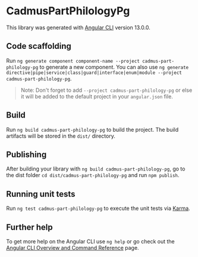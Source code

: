 # CadmusPartPhilologyPg

This library was generated with [Angular CLI](https://github.com/angular/angular-cli) version 13.0.0.

## Code scaffolding

Run `ng generate component component-name --project cadmus-part-philology-pg` to generate a new component. You can also use `ng generate directive|pipe|service|class|guard|interface|enum|module --project cadmus-part-philology-pg`.
> Note: Don't forget to add `--project cadmus-part-philology-pg` or else it will be added to the default project in your `angular.json` file. 

## Build

Run `ng build cadmus-part-philology-pg` to build the project. The build artifacts will be stored in the `dist/` directory.

## Publishing

After building your library with `ng build cadmus-part-philology-pg`, go to the dist folder `cd dist/cadmus-part-philology-pg` and run `npm publish`.

## Running unit tests

Run `ng test cadmus-part-philology-pg` to execute the unit tests via [Karma](https://karma-runner.github.io).

## Further help

To get more help on the Angular CLI use `ng help` or go check out the [Angular CLI Overview and Command Reference](https://angular.io/cli) page.
